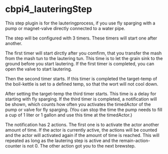 # cbpi4_lauteringStep

This step plugin is for the lauteringprocess, if you use fly sparging with a pump or magnet-valve directly connected to a water pipe.

The step will be configured with 3 timers. These timers will start one after another.

The first timer will start dirctly after you comfirm, that you transfer the mash from the mash tun to the lautering tun. 
This time is to let the grain sink to the ground before you start lautering.
If the first timer is completed, you can open the valve to start lautering.

Then the second timer starts. If this timer is completed the target-temp of the boil-kettle is set to a defined temp, so that the wort will not cool down.

After setting the target-temp the third timer starts. This time is a delay for starting with fly sparging.
If the third timer is completed, a notification will be shown, which counts how often you activates the timedActor of the pump or valve for fly sparging.
(You can stop the time the pump needs to fill a cup of 1 liter or 1 gallon and use this time at the timedActor.)

The notification has 2 actions. 
The first one is to activate the actor another amount of time. 
If the actor is currently active, the actions will be counted and the actor will activated again if the amount of time is reached.
This will repeated as long as the lautering step is active and the remain-action-counter is not 0.
The other action got you to the next brewstep.
